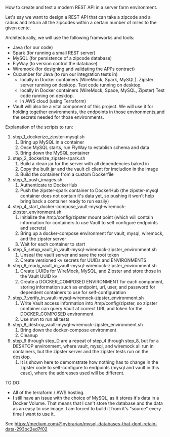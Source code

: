 How to create and test a modern REST API in a server farm environment.

Let's say we want to design a REST API that can take a zipcode and a radius and return all the zipcodes within a certain number of miles to the given cente.

Architecturally, we will use the following framworks and tools:

- Java (for our code)
- Spark (for running a small REST server)
- MySQL (for persistence of a zipcode database)
- FlyWay (to version control the database)
- Wiremock (for designing and validating the API's contract)
- Cucumber for Java (to run our integration tests in)
    - locally in Docker containers (WireMock, Spark, MySQL).  Zipster server running on desktop.  Test code running on desktop.
    - locally in Docker containers (WireMock, Space, MySQL, Zipster)  Test code running on desktop.
    - in AWS cloud (using Terraform)
- Vault will also be a vital component of this project.  We will use it for holding together environments, the endpoints in those environments,and the secrets needed for those environments.

Explanation of the scripts to run:

1. step_1_dockerize_zipster-mysql.sh
    1. Bring up MySQL in a container
    1. Once MySQL starts, run FlyWay to establish schema and data
    1. Bring down the MySQL container
1. step_2_dockerize_zipster-spark.sh
    1. Build a clean jar for the server with all dependencies baked in
    1. Copy the built jar and the vault cli client for imcludion in the image
    1. Build the container from a custom Dockerfile 
1. step_3_push_images.sh
    1. Authenticate to DockerHub
    1. Push the zipster-spark container to DockerHub (the zipster-mysql container does not contain it's data yet, so pushing it won't help bring back a container ready to run easily)
1. step_4_start_docker-compose_vault-mysql-wiremock-zipster_environment.sh
    1. Initialize the /tmp/config/zipster mount point (which will contain information for containers to use Vault to self configure endpoints and secrets)
    1. Bring up a docker-compose environment for vault, mysql, wiremock, and the zipster server
    1. Wait for each container to start
1. step_5_setup_vault_in_vault-mysql-wiremock-zipster_environment.sh
    1. Unseal the vault server and save the root token
    1. Create versioned kv secrets for UUIDs and ENVIRONMENTS
1. step_6_ready_vault_in_vault-mysql-wiremock-zipster_environment.sh
    1. Create UUIDs for WireMock, MySQL, and Zipster and store those in the Vault UUID kv
    1. Create a DOCKER_COMPOSED ENVIRONMENT for each component, storing information such as endpoint, url, user, and password for dependent containers to use for self-configuration
1. step_7_verify_in_vault-mysql-wiremock-zipster_environment.sh
    1. Write Vault access information into /tmp/config/zipster, so zipster container can query Vault at correct URL and token for the DOCKER_COMPOSED environment
    1. Use mvn to run all tests
1. step_8_destroy_vault-mysql-wiremock-zipster_environment.sh
    1. Bring down the docker-compose environment
    1. Cleanup
1.  step_9 through step_D are a repeat of step_4 through step_8, but for a DESKTOP environment, where vault, mysql, and wiremock all run in containers, but the zipster server and the zipster tests run on the desktop.
    1.  It is shown here to demomstrate how nothing has to change in the zipster code to self-configure to endpoints (mysql and vault in this case), where the addresses used will be different.

TO DO:

- All of the terraform / AWS hosting.
- I still have an issue with the choice of MySQL, as it stores it's data in a Docker Volume.  That means that I can't store the database and the data as an easy to use image.  I am forced to build it from it's "source" every time I want to use it.

See https://medium.com/@pybrarian/mysql-databases-that-dont-retain-data-293bc2ed7f02